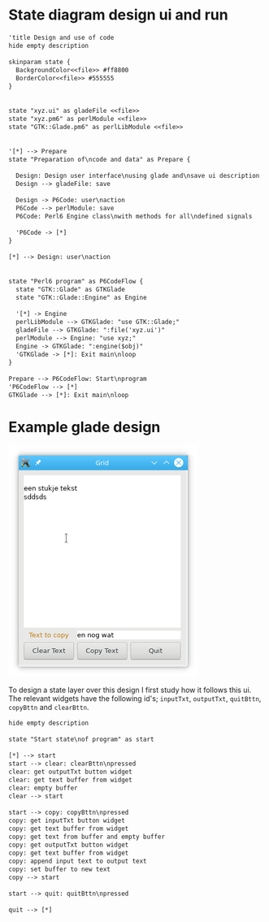# State diagram design ui and run

```plantuml
'title Design and use of code
hide empty description

skinparam state {
  BackgroundColor<<file>> #ff8800
  BorderColor<<file>> #555555
}


state "xyz.ui" as gladeFile <<file>>
state "xyz.pm6" as perlModule <<file>>
state "GTK::Glade.pm6" as perlLibModule <<file>>


'[*] --> Prepare
state "Preparation of\ncode and data" as Prepare {

  Design: Design user interface\nusing glade and\nsave ui description
  Design --> gladeFile: save

  Design -> P6Code: user\naction
  P6Code --> perlModule: save
  P6Code: Perl6 Engine class\nwith methods for all\ndefined signals

  'P6Code -> [*]
}

[*] --> Design: user\naction


state "Perl6 program" as P6CodeFlow {
  state "GTK::Glade" as GTKGlade
  state "GTK::Glade::Engine" as Engine

  '[*] -> Engine
  perlLibModule --> GTKGlade: "use GTK::Glade;"
  gladeFile --> GTKGlade: ":file('xyz.ui')"
  perlModule --> Engine: "use xyz;"
  Engine -> GTKGlade: ":engine($obj)"
  'GTKGlade -> [*]: Exit main\nloop
}

Prepare --> P6CodeFlow: Start\nprogram
'P6CodeFlow --> [*]
GTKGlade --> [*]: Exit main\nloop
```

# Example glade design
<img src="Screenshot_20190106_124223.png"/>

To design a state layer over this design I first study how it follows this ui. The relevant widgets have the following id's; `inputTxt`, `outputTxt`, `quitBttn`, `copyBttn` and `clearBttn`.

```plantuml
hide empty description

state "Start state\nof program" as start

[*] --> start
start --> clear: clearBttn\npressed
clear: get outputTxt button widget
clear: get text buffer from widget
clear: empty buffer
clear --> start

start --> copy: copyBttn\npressed
copy: get inputTxt button widget
copy: get text buffer from widget
copy: get text from buffer and empty buffer
copy: get outputTxt button widget
copy: get text buffer from widget
copy: append input text to output text
copy: set buffer to new text
copy --> start

start --> quit: quitBttn\npressed

quit --> [*]
```
